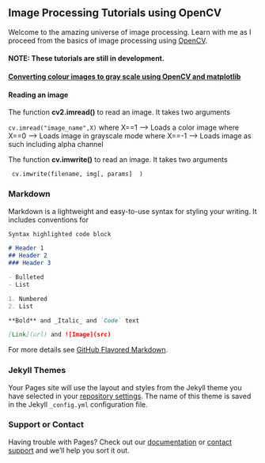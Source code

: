 ## Image Processing Tutorials using OpenCV 

Welcome to the amazing universe of image processing.
Learn with me as I proceed from the basics of image processing using [OpenCV](https://opencv.org/).


#### NOTE: These tutorials are still in development.

#### <ins>**Converting colour images to gray scale using OpenCV and [matplotlib](https://matplotlib.org/)**</ins> 
#### Reading an image 
The function **cv2.imread()** to read an image. It takes two arguments 

```cv.imread("image_name",X)```
where X==1  -->  Loads a color image
where X==0  -->  Loads image in grayscale mode
where X==-1 -->  Loads image as such including alpha channel 

The function **cv.imwrite()** to read an image. It takes two arguments

```	cv.imwrite(filename, img[, params]	)```


### Markdown

Markdown is a lightweight and easy-to-use syntax for styling your writing. It includes conventions for

```markdown
Syntax highlighted code block

# Header 1
## Header 2
### Header 3

- Bulleted
- List

1. Numbered
2. List

**Bold** and _Italic_ and `Code` text

[Link](url) and ![Image](src)
```

For more details see [GitHub Flavored Markdown](https://guides.github.com/features/mastering-markdown/).

### Jekyll Themes

Your Pages site will use the layout and styles from the Jekyll theme you have selected in your [repository settings](https://github.com/gersondi/gerson-dias.github.io/settings). The name of this theme is saved in the Jekyll `_config.yml` configuration file.

### Support or Contact

Having trouble with Pages? Check out our [documentation](https://help.github.com/categories/github-pages-basics/) or [contact support](https://github.com/contact) and we’ll help you sort it out.
